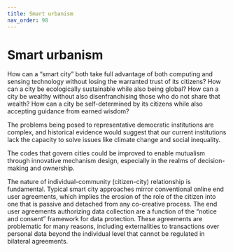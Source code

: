 ```yaml
---
title: Smart urbanism
nav_order: 98
---
```


# Smart urbanism

How can a “smart city” both take full advantage of both computing and sensing technology without losing the warranted trust of its citizens? How can a city be ecologically sustainable while also being global? How can a city be wealthy without also disenfranchising those who do not share that wealth? How can a city be self-determined by its citizens while also accepting guidance from earned wisdom?

The problems being posed to representative democratic institutions are complex, and historical evidence would suggest that our current institutions lack the capacity to solve issues like climate change and social inequality.

The codes that govern cities could be improved to enable mutualism through innovative mechanism design, especially in the realms of decision-making and ownership.

The nature of individual-community (citizen-city) relationship is fundamental. Typical smart city approaches mirror conventional online end user agreements, which implies the erosion of the role of the citizen into one that is passive and detached from any co-creative process. The end user agreements authorizing data collection are a function of the “notice and consent” framework for data protection. These agreements are problematic for many reasons, including externalities to transactions over personal data beyond the individual level that cannot be regulated in bilateral agreements.

